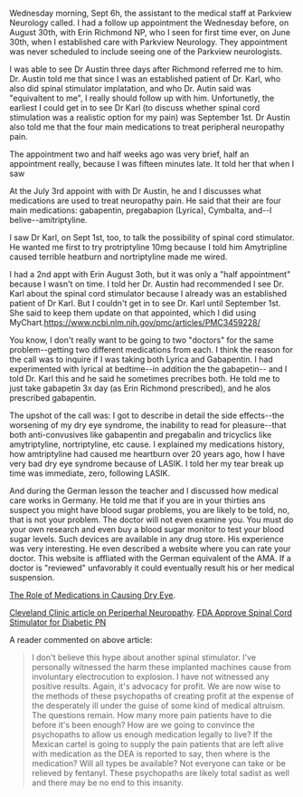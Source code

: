 Wednesday morning, Sept 6h, the assistant to the medical staff at  Parkview Neurology called. I had a follow up appointment the Wednesday before, on August 30th, with
Erin Richmond NP, who I seen for first time ever, on June 30th, when I established care with Parkview Neurology. They appointment was never scheduled to
include seeing one of the Parkview neurologists.

I was able to see Dr Austin three days after Richmond referred me to him. Dr. Austin told me that since I was an established patient of Dr. Karl, who also did
spinal stimulator implatation, and who Dr. Autin said was "equivaltent to me", I really should follow up with him. Unfortunetly, the earliest I could get in to see
Dr Karl (to discuss whether spinal cord stimulation was a realistic option for my pain) was September 1st. Dr Austin also told me that the four
main medications to treat peripheral neuropathy pain.

The appointment two and half weeks ago was very brief, half an appointment really, because I was fifteen minutes late. It told her that when I saw 

At the July 3rd appoint with with Dr Austin, he and I discusses what medications are used to treat neuropathy pain. He said that their are four main
medications: gabapentin, pregabapion (Lyrica), Cymbalta, and--I belive--amitriptyline. 

I saw Dr Karl, on Sept 1st, too, to talk the possibility of spinal cord stimulator. He wanted me first to try protriptyline 10mg because I told him
Amytripline caused terrible heatburn and nortriptyline made me wired.

I had a 2nd appt with Erin August 3oth, but it was only a "half appointment" because I wasn't on time. I told her Dr. Austin had recommended
I see Dr. Karl about the spinal cord stimulator because I already was an established patient of Dr Karl. But I couldn't get in to see
Dr. Karl until September 1st. She said to keep them update on that appointed, which I did using MyChart.https://www.ncbi.nlm.nih.gov/pmc/articles/PMC3459228/

You know, I don't really want to be going to two "doctors" for the same problem--getting two different medications from each. I think the reason
for the call was to inquire if I was taking both Lyrica and Gabapentin. I had experimented with lyrical at bedtime--in addition the the gabapetin--
and I told Dr. Karl this and he said he sometimes precribes both. He told me to just take gabapetin 3x day (as Erin Richmond prescribed), and he
alos prescribed gabapentin.

The upshot of the call was: I got to describe in detail the side effects--the worsening of my dry eye syndrome, the inability to read for
pleasure--that both anti-convusives like gabapentin and pregabalin and tricyclics like amytriptyline, nortriptyline, etc cause. 
I explained my medications history, how amtriptyline had caused me heartburn over 20 years ago, how I
have very bad dry eye syndrome because of LASIK. I told her my tear break up time was immediate, zero, following LASIK.

And during the German lesson the teacher and I discussed how medical care works in Germany. He told me that if you are in your
thirties ans suspect you might have blood sugar problems, you are likely to be told, no, that is not your problem.
The doctor will not even examine you. You must do your own research and even buy a blood sugar monitor to test your blood sugar
levels. Such devices are available in any drug store. His experience was very interesting. He even described a website where you can
rate your doctor. This website is affliated with the German equivalent of the AMA. If a doctor is "reviewed" unfavorably it
could eventually result his or her medical suspension.

[The Role of Medications in Causing Dry Eye](https://www.ncbi.nlm.nih.gov/pmc/articles/PMC3459228/).

[Cleveland Clinic article on Periperhal Neuropathy](https://my.clevelandclinic.org/health/diseases/14737-peripheral-neuropathy#management-and-treatment).
[FDA Approve Spinal Cord Stimulator for Diabetic PN](https://www.painnewsnetwork.org/stories/2021/7/27/nbsp-fda-approves-spinal-cord-stimulator-for-diabetic-neuropathy)

A reader commented on above article:

> I don't believe this hype about another spinal stimulator. I've personally witnessed the harm these implanted machines cause from involuntary
electrocution to explosion. I have not witnessed any positive results. Again, it's advocacy for profit. We are now wise to the methods of these
psychopaths of creating profit at the expense of the desperately ill under the guise of some kind of medical altruism. The questions remain.
How many more pain patients have to die before it's been enough? How are we going to convince the psychopaths to allow us enough medication
legally to live? If the Mexican cartel is going to supply the pain patients that are left alive with medication as the DEA is reported to say, then where is the medication? Will all types be available? Not everyone can take or be relieved by fentanyl. These psychopaths are likely total sadist as well and there may be no end to this insanity.
